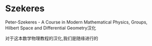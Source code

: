 # Szekeres
Peter-Szekeres - A Course in Modern Mathematical Physics, Groups, Hilbert Space and Differential Geometry汉化

对于这本数学物理教程的汉化,我们是随缘进行的
